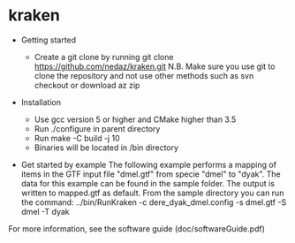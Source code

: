 kraken
======

- Getting started 
  - Create a git clone by running git clone https://github.com/nedaz/kraken.git
  N.B. Make sure you use git to clone the repository and not use other methods such as svn checkout or download az zip 

- Installation
  - Use gcc version 5 or higher and CMake higher than 3.5
  - Run ./configure in parent directory
  - Run make -C build -j 10
  - Binaries will be located in /bin directory

- Get started by example 
The following example performs a mapping of items in the GTF input file "dmel.gtf" from specie "dmel" to "dyak". The data for this example can be found in the sample folder. The output is written to mapped.gtf as default. From the sample directory you can run the command:
../bin/RunKraken  -c dere_dyak_dmel.config -s dmel.gtf -S dmel -T dyak

For more information, see the software guide (doc/softwareGuide.pdf)
